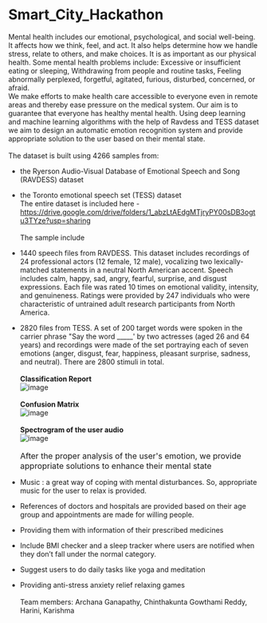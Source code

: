 # Smart_City_Hackathon
Mental health includes our emotional, psychological, and social well-being. It affects how we think, feel, and act. It also helps determine how we handle stress, relate to others, and make choices. It is as important as our physical health. Some mental health problems include: Excessive or insufficient eating or sleeping, Withdrawing from people and routine tasks, Feeling abnormally perplexed, forgetful, agitated, furious, disturbed, concerned, or afraid.</br>
We make efforts to make health care accessible to everyone even in remote areas and thereby ease pressure on the medical system. Our aim is to guarantee that everyone has healthy mental health. Using deep learning and machine learning algorithms with the help of Ravdess and TESS dataset we aim to design an automatic emotion recognition system and provide appropriate solution to the user based on their mental state.<br/><br/>
The dataset is built using 4266 samples from:<br/>
- the Ryerson Audio-Visual Database of Emotional Speech and Song (RAVDESS) dataset<br/>
- the Toronto emotional speech set (TESS) dataset<br/>
The entire dataset is included here - https://drive.google.com/drive/folders/1_abzLtAEdgMTjryPY00sDB3ogtu3TYze?usp=sharing<br/><br/>
The sample include<br/>
- 1440 speech files from RAVDESS. This dataset includes recordings of 24 professional actors (12 female, 12 male), vocalizing two lexically-matched statements in a neutral North American accent. Speech includes calm, happy, sad, angry, fearful, surprise, and disgust expressions. Each file was rated 10 times on emotional validity, intensity, and genuineness. Ratings were provided by 247 individuals who were characteristic of untrained adult research participants from North America.<br/>
- 2820 files from TESS. A set of 200 target words were spoken in the carrier phrase "Say the word _____' by two actresses (aged 26 and 64 years) and recordings were made of the set portraying each of seven emotions (anger, disgust, fear, happiness, pleasant surprise, sadness, and neutral). There are 2800 stimuli in total.<br/><br/>
**Classification Report**<br/>
![image](https://user-images.githubusercontent.com/82216738/139546694-405849f4-40af-46d9-9e06-d3d9eacd696b.png)<br/><br/>
**Confusion Matrix**<br/>
![image](https://user-images.githubusercontent.com/82216738/139543658-bd51c2d0-dcd7-4078-95a1-711ac4dd1ca7.png)<br/><br/>
**Spectrogram of the user audio**<br/>
![image](https://user-images.githubusercontent.com/82216738/139543749-56d658f8-e6ad-4bb1-8ebc-e31e2d8c629d.png)<br/><br/>
<font size='3'>After the proper analysis of the user's emotion, we provide appropriate solutions to enhance their mental state</font>
- Music : a great way of coping with mental disturbances. So, appropriate music for the user to relax is provided.

- References of doctors and hospitals are provided based on their age group and appointments are made for willing people.

- Providing them with information of their prescribed medicines

- Include BMI checker and a sleep tracker where users are notified when they don’t fall under the normal category.

- Suggest users to do daily tasks like yoga and meditation

- Providing anti-stress anxiety relief relaxing games<br/><br/>
Team members: Archana Ganapathy, Chinthakunta Gowthami Reddy, Harini, Karishma


